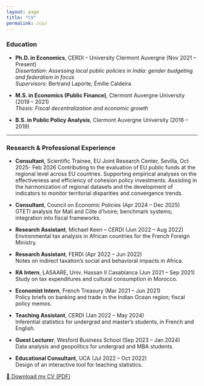 ```yaml
---
layout: page
title: "CV"
permalink: /cv/
---
```


### Education

- **Ph.D. in Economics**, CERDI – University Clermont Auvergne (Nov 2021 – Present)  
  *Dissertation*: *Assessing local public policies in India: gender budgeting and federalism in focus*  
  *Supervisors*: Bertrand Laporte, Émilie Caldeira

- **M.S. in Economics (Public Finance)**, Clermont Auvergne University (2019 – 2021)  
  *Thesis*: *Fiscal decentralization and economic growth*

- **B.S. in Public Policy Analysis**, Clermont Auvergne University (2016 – 2019)

---

### Research & Professional Experience

- **Consultant**, Scientific Trainee, EU Joint Research Center, Sevilla, Oct 2025- Feb 2026 
  Contributing to the evaluation of EU public funds at the regional level across EU countries. Supporting empirical analyses on the effectiveness and efficiency of cohesion policy investments. Assisting in the harmonization of regional datasets and the development of indicators to monitor territorial disparities and convergence trends.

- **Consultant**, Council on Economic Policies (Apr 2024 – Dec 2025)  
  GTETI analysis for Mali and Côte d’Ivoire; benchmark systems; integration into fiscal frameworks.

- **Research Assistant**, Michael Keen – CERDI (Jun 2022 – Aug 2022)  
  Environmental tax analysis in African countries for the French Foreign Ministry.

- **Research Assistant**, FERDI (Apr 2022 – Jun 2022)  
  Notes on indirect taxation’s social and behavioral impacts in Africa.

- **RA Intern**, LASAARE, Univ. Hassan II Casablanca (Jun 2021 – Sep 2021)  
  Study on tax expenditures and cultural consumption in Morocco.

- **Economist Intern**, French Treasury (Mar 2021 – Jun 2021)  
  Policy briefs on banking and trade in the Indian Ocean region; fiscal policy memos.

- **Teaching Assistant**, CERDI (Jan 2022 – May 2024)  
  Inferential statistics for undergrad and master’s students, in French and English.

- **Guest Lecturer**, Wesford Business School (Sep 2023 – Jan 2024)  
  Data analysis and geopolitics for undergrad and MBA students.

- **Educational Consultant**, UCA (Jul 2022 – Oct 2022)  
  Design of an interactive tool for teaching statistics.

[📄 Download my CV (PDF)](assets/CheickCamara_CV.pdf)
